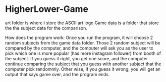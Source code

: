 # HigherLower-Game

art folder is where i store the ASCII art logo
Game data is a folder that store the the subject data for the comparison.

How does the program work:
Once you run the program, it will choose 2 random subjects from the game data folder. Those 2 random subject will be compared by the computer, and the computer will ask you as the user to pick which one is more popular (has more instagram follower) from booth of the subject. If you guess it right, you get one score, and the computer continue comparing the subject that you guess with another subject that the computer pick randommly. Other wise, if you guess it wrong, you will get an output that says game over, and the program ends.
